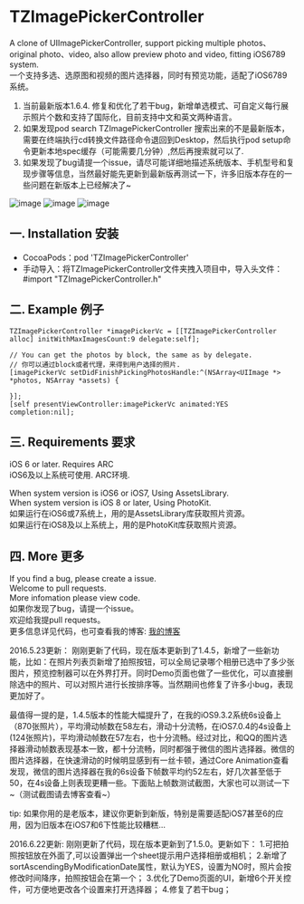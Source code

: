 # TZImagePickerController
 A clone of UIImagePickerController, support picking multiple photos、original photo、video, also allow preview photo and video, fitting iOS6789 system.   
 一个支持多选、选原图和视频的图片选择器，同时有预览功能，适配了iOS6789系统。
 
 1. 当前最新版本1.6.4. 修复和优化了若干bug，新增单选模式、可自定义每行展示照片个数和支持了国际化，目前支持中文和英文两种语言。
 2. 如果发现pod search TZImagePickerController 搜索出来的不是最新版本，需要在终端执行cd转换文件路径命令退回到Desktop，然后执行pod setup命令更新本地spec缓存（可能需要几分钟）,然后再搜索就可以了.
 3. 如果发现了bug请提一个issue，请尽可能详细地描述系统版本、手机型号和复现步骤等信息，当然最好能先更新到最新版再测试一下，许多旧版本存在的一些问题在新版本上已经解决了~
 
 ![image](https://github.com/banchichen/TZImagePickerController/blob/master/TZImagePickerController/ScreenShots/photoPickerVc.PNG) 
 ![image](https://github.com/banchichen/TZImagePickerController/blob/master/TZImagePickerController/ScreenShots/photoPreviewVc.PNG) 
 ![image](https://github.com/banchichen/TZImagePickerController/blob/master/TZImagePickerController/ScreenShots/videoPlayerVc.PNG) 

## 一. Installation 安装

  * CocoaPods：pod 'TZImagePickerController'
  * 手动导入：将TZImagePickerController文件夹拽入项目中，导入头文件：#import "TZImagePickerController.h"

## 二. Example 例子

    TZImagePickerController *imagePickerVc = [[TZImagePickerController alloc] initWithMaxImagesCount:9 delegate:self];
    
    // You can get the photos by block, the same as by delegate.
    // 你可以通过block或者代理，来得到用户选择的照片.
    [imagePickerVc setDidFinishPickingPhotosHandle:^(NSArray<UIImage *> *photos, NSArray *assets) {
    
    }];
    [self presentViewController:imagePickerVc animated:YES completion:nil];
  
## 三. Requirements 要求
   iOS 6 or later. Requires ARC  
   iOS6及以上系统可使用. ARC环境.
   
   When system version is iOS6 or iOS7,  Using AssetsLibrary.  
   When system version is iOS 8 or later, Using PhotoKit.  
   如果运行在iOS6或7系统上，用的是AssetsLibrary库获取照片资源。  
   如果运行在iOS8及以上系统上，用的是PhotoKit库获取照片资源。
   
## 四. More 更多 

  If you find a bug, please create a issue.  
  Welcome to pull requests.  
  More infomation please view code.  
  如果你发现了bug，请提一个issue。  
  欢迎给我提pull requests。  
  更多信息详见代码，也可查看我的博客: [我的博客](http://www.cnblogs.com/tanzhenblog/ "半尺尘 - 博客园")
  

2016.5.23更新：
刚刚更新了代码，现在版本更新到了1.4.5，新增了一些新功能，比如：在照片列表页新增了拍照按钮，可以全局记录哪个相册已选中了多少张图片，预览控制器可以在外界打开。同时Demo页面也做了一些优化，可以直接删除选中的照片、可以对照片进行长按排序等。当然期间也修复了许多小bug，表现更加好了。

最值得一提的是，1.4.5版本的性能大幅提升了，在我的iOS9.3.2系统6s设备上（870张照片），平均滑动帧数在58左右，滑动十分流畅，在iOS7.0.4的4s设备上(124张照片)，平均滑动帧数在57左右，也十分流畅。经过对比，和QQ的图片选择器滑动帧数表现基本一致，都十分流畅，同时都强于微信的图片选择器。微信的图片选择器，在快速滑动的时候明显感到有一丝卡顿，通过Core Animation查看发现，微信的图片选择器在我的6s设备下帧数平均约52左右，好几次甚至低于50，在4s设备上则表现更糟一些。下面贴上帧数测试截图，大家也可以测试一下~（测试截图请去博客查看~）

tip: 如果你用的是老版本，建议你更新到新版，特别是需要适配iOS7甚至6的应用，因为旧版本在iOS7和6下性能比较糟糕...

2016.6.22更新:
刚刚更新了代码，现在版本更新到了1.5.0。更新如下：
1.可把拍照按钮放在外面了,可以设置弹出一个sheet提示用户选择相册或相机；
2.新增了sortAscendingByModificationDate属性，默认为YES，设置为NO时，照片会按修改时间降序，拍照按钮会在第一个；
3.优化了Demo页面的UI，新增6个开关控件，可方便地更改各个设置来打开选择器；
4.修复了若干bug；
